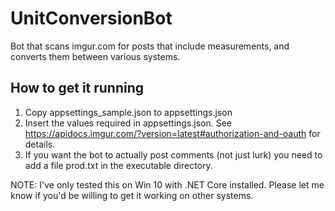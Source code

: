 # UnitConversionBot
Bot that scans imgur.com for posts that include measurements, and converts them between various systems.

## How to get it running
1. Copy appsettings_sample.json to appsettings.json
2. Insert the values required in appsettings.json. See https://apidocs.imgur.com/?version=latest#authorization-and-oauth for details.
3. If you want the bot to actually post comments (not just lurk) you need to add a file prod.txt in the executable directory.

NOTE: I've only tested this on Win 10 with .NET Core installed. Please let me know if you'd be willing to get it working on other systems.
